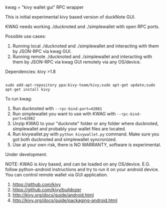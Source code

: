kwag = "kivy wallet gui" RPC wrapper

This is initial experimental kivy based version of duckNote GUI. 

KWAG needs working ./ducknoted and ./simplewallet with open RPC ports. 

Possible use cases:

1. Running local  ./ducknoted and ./simplewallet and interacting with them by JSON-RPC via kwag GUI.
2. Running remote ./ducknoted and ./simplewallet and interacting with them by JSON-RPC via kwag GUI remotely via any OS/device. 

Dependencies:
kivy >1.8

<code>
sudo add-apt-repository ppa:kivy-team/kivy;sudo apt-get update;sudo apt-get install kivy
</code>

To run kwag:

1. Run ducknoted with <code>--rpc-bind-port=42081</code>
2. Run simplewallet you want to use with KWAG with <code>--rpc-bind-port=42082</code>
3. Unzip KWAG to your "ducknote" folder or any folder where ducknoted, simplewallet and probably your wallet files are located.
4. Run kivywallet.py with <code>python kivywallet.py</code> command. Make sure you got both ducknoted and simplewallet syncronized. 
5. Use at your own risk, there is NO WARRANTY, software is experimental. 

Under development.

NOTE:
KWAG is kivy based, and can be loaded on any OS/device. 
E.G. follow python-android instructions and try to run it on your android device. You can control remote wallet via GUI application.

1. https://github.com/kivy 
2. https://github.com/kivy/buildozer
3. http://kivy.org/docs/guide/android.html
4. http://kivy.org/docs/guide/packaging-android.html


